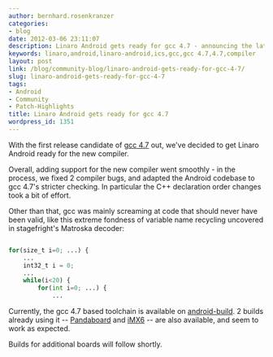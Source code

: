 ```yaml
---
author: bernhard.rosenkranzer
categories:
- blog
date: 2012-03-06 23:11:07
description: Linaro Android gets ready for gcc 4.7 - announcing the latest patchset.
keywords: linaro,android,linaro-android,ics,gcc,gcc 4.7,4.7,compiler
layout: post
link: /blog/community-blog/linaro-android-gets-ready-for-gcc-4-7/
slug: linaro-android-gets-ready-for-gcc-4-7
tags:
- Android
- Community
- Patch-Highlights
title: Linaro Android gets ready for gcc 4.7
wordpress_id: 1351
---
```


With the first release candidate of [gcc 4.7](http://http://gcc.gnu.org/ml/gcc/2012-03/msg00014.html) out, we've decided to get Linaro Android ready for the new compiler.

Overall, adding support for the new compiler went smoothly - in the process, we fixed 2 compiler bugs, and adapted the Android codebase to gcc 4.7's stricter checking. In particular the C++ declaration order changes took a bit of effort.

Other than that, gcc was mainly screaming at code that should never have been valid, like this extreme fondness of variable name recycling uncovered in stagefright's Matroska decoder:

```python

for(size_t i=0; ...) {
    ...
    int32_t i = 0;
    ...
    while(i<20) {
        for(int i=0; ...) {
            ...

```

Currently, the gcc 4.7 based toolchain is available on [android-build](https://android-build.linaro.org/builds/~linaro-android/toolchain-4.7-bzr/). 2 builds already using it -- [Pandaboard](https://android-build.linaro.org/builds/~linaro-android/panda-ics-gcc47-tilt-tracking-blob/) and [iMX6](https://android-build.linaro.org/builds/~linaro-android/imx6-ics-gcc47-freescalelt-stable-open/) -- are also available, and seem to work as expected.

Builds for additional boards will follow shortly.